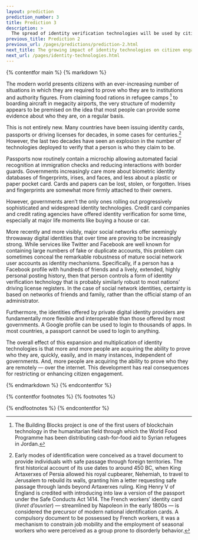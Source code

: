 ```yaml
---
layout: prediction
prediction_number: 3
title: Prediction 3
description: >
  The spread of identity verification technologies will be used by citizens to increase pressure on decision makers.
previous_title: Prediction 2
previous_url: /pages/predictions/prediction-2.html
next_title: The growing impact of identity technologies on citizen engagement
next_url: /pages/identity-technologies.html
---
```


{% contentfor main %}
{% markdown %}

The modern world presents citizens with an ever-increasing number of situations in which they are required to prove who they are to institutions and authority figures. From claiming food rations in refugee camps [^8] to boarding aircraft in megacity airports, the very structure of modernity appears to be premised on the idea that most people can provide some evidence about who they are, on a regular basis.

This is not entirely new. Many countries have been issuing identity cards, passports or driving licenses for decades, in some cases for centuries.[^9] However, the last two decades have seen an explosion in the number of technologies deployed to verify that a person is who they claim to be.

Passports now routinely contain a microchip allowing automated facial recognition at immigration checks and reducing interactions with border guards. Governments increasingly care more about biometric identity databases of fingerprints, irises, and faces, and less about a plastic or paper pocket card. Cards and papers can be lost, stolen, or forgotten. Irises and fingerprints are somewhat more firmly attached to their owners.

However, governments aren’t the only ones rolling out progressively sophisticated and widespread identity technologies. Credit card companies and credit rating agencies have offered identity verification for some time, especially at major life moments like buying a house or car.

More recently and more visibly, major social networks offer seemingly throwaway digital identities that over time are proving to be increasingly strong. While services like Twitter and Facebook are well known for containing large numbers of fake or duplicate accounts, this problem can sometimes conceal the remarkable robustness of mature social network user accounts as identity mechanisms. Specifically, if a person has a Facebook profile with hundreds of friends and a lively, extended, highly personal posting history, then that person controls a form of identity verification technology that is probably similarly robust to most nations’ driving license registers. In the case of social network identities, certainty is based on networks of friends and family, rather than the official stamp of an administrator.

Furthermore, the identities offered by private digital identity providers are fundamentally more flexible and interoperable than those offered by most governments. A Google profile can be used to login to thousands of apps. In most countries, a passport cannot be used to login to anything.

The overall effect of this expansion and multiplication of identity technologies is that more and more people are acquiring the ability to prove who they are, quickly, easily, and in many instances, independent of governments. And, more people are acquiring the ability to prove who they are remotely — over the internet. This development has real consequences for restricting or enhancing citizen engagement.

{% endmarkdown %}
{% endcontentfor %}

{% contentfor footnotes %}
{% footnotes %}

[^8]: The Building Blocks project is one of the first users of blockchain technology in the humanitarian field through which the World Food Programme has been distributing cash-for-food aid to Syrian refugees in Jordan.

[^9]: Early modes of identification were conceived as a travel document to provide individuals with safe passage through foreign territories. The first historical account of its use dates to around 450 BC, when King Artaxerxes of Persia allowed his royal cupbearer, Nehemiah, to travel to Jerusalem to rebuild its walls, granting him a letter requesting safe passage through lands beyond Artaxerxes ruling. King Henry V of England is credited with introducing into law a version of the passport under the Safe Conducts Act 1414. The French workers’ identity card (*livret d’ouvrier*) — streamlined by Napoleon in the early 1800s — is considered the precursor of modern national identification cards. A compulsory document to be possessed by French workers, it was a mechanism to constrain job mobility and the employment of seasonal workers who were perceived as a group prone to disorderly behavior.

{% endfootnotes %}
{% endcontentfor %}
